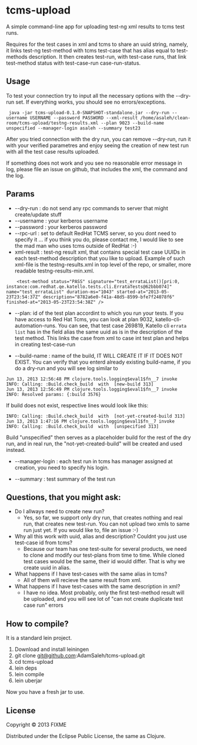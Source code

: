 # tcms-upload

A simple command-line app for uploading test-ng xml results to tcms test runs.

Requires for the test cases in xml and tcms to share an uuid string, namely, it links test-ng test-method with tcms test-case that has alias equal to test-methods description. It then creates test-run, with test-case runs, that link test-method status with test-case-run case-run-status. 

## Usage

To test your connection try to input all the necessary options with the --dry-run set. If everything works, you should see no errors/exceptions. 

```
 java -jar tcms-upload-0.1.0-SNAPSHOT-standalone.jar --dry-run --username USERNAME --password PASSWORD --xml-result /home/asaleh/clean-room/tcms-upload/testng-results.xml --plan 9023 --build-name unspecified --manager-login asaleh --summary test23
```

After you tried connection with the dry run, you can remove --dry-run, run it with your verified parametres and enjoy seeing the creation of new test run with all the test case results uploaded.

If something does not work and you see no reasonable error message in log, please file an issue on github, that includes the xml, the command and the log.

## Params

* --dry-run : do not send any rpc commands to server that might create/update stuff
* --username : your kerberos username
* --password : your kerberos password
* --rpc-url : set to default RedHat TCMS server, so you dont need to specify it ... if you think you do, please contact me, I would like to see the mad man who uses tcms outside of RedHat :-)
*  xml-result : test-ng result xml, that contains special test case UUIDs in each test-method description that you like to upload. Example of such xml-file is the testng-results.xml in top level of the repo, or smaller, more readable testng-results-min.xml.

```
	<test-method status="PASS" signature="test_errataList()[pri:0, instance:com.redhat.qe.katello.tests.cli.ErrataTests@62bbb074]" name="test_errataList" duration-ms="1043" started-at="2013-05-23T23:54:37Z" description="8782a6e0-f41a-48d5-8599-bfe7f24078f6" finished-at="2013-05-23T23:54:38Z" />
```

* --plan: id of the test plan accordint to which you run your tests. If you have access to Red Hat Tcms, you can look at plan 9032, katello-cli-automation-runs. You can see, that test case 269819, Katello cli `errata list` has in the field alias the same uuid as is in the description of the test method. This links the case from xml to case int test plan and helps in creating test-case-run

* --build-name : name of the build, IT WILL CREATE IT IF IT DOES NOT EXIST. You can verify that you enterd already existing build-name, if you do a dry-run and you will see log similar to

```
Jun 13, 2013 12:56:48 PM clojure.tools.logging$eval1$fn__7 invoke
INFO: Calling: :Build.check_build  with  [new-build 313]
Jun 13, 2013 12:56:49 PM clojure.tools.logging$eval1$fn__7 invoke
INFO: Resolved params: {:build 3576}
```

If build does not exist, respective lines would look like this:
```
INFO: Calling: :Build.check_build  with  [not-yet-created-build 313]
Jun 13, 2013 1:47:16 PM clojure.tools.logging$eval1$fn__7 invoke
INFO: Calling: :Build.check_build  with  [unspecified 313]
```
Build "unspecified" then serves as a placeholder build for the rest of the dry run, and in real run, the "not-yet-created-build" will be created and used instead.

* --manager-login : each test run in tcms has manager assigned at creation, you need to specify his login. 

* --summary : test summary of the test run

## Questions, that you might ask:

* Do I allways need to create new run?
   * Yes, so far, we support only dry run, that creates nothing and real run, that creates new test-run. You can not upload two xmls to same run just yet. If you would like to, file an issue :-)
* Why all this work with uuid, alias and description? Couldnt you just use test-case id from tcms?
   * Because our team has one test-suite for several products, we need to clone and modify our test-plans from time to time. While cloned test cases would be the same, their id would differ. That is why we create uuid in alias.
* What happens if I have test-cases with the same alias in tcms?
   * All of them will recieve the same result from xml.
* What happens if I have test-cases with the same description in xml?
   * I have no idea. Most probably, only the first test-method result will be uploaded, and you will see lot of "can not create duplicate test case run" errors

## How to compile?

It is a standard lein project.

1) Download and install leiningen
2) git clone git@github.com:AdamSaleh/tcms-upload.git
3) cd tcms-upload
4) lein deps
5) lein compile
6) lein uberjar

Now you have a fresh jar to use.
 
## License

Copyright © 2013 FIXME

Distributed under the Eclipse Public License, the same as Clojure.
